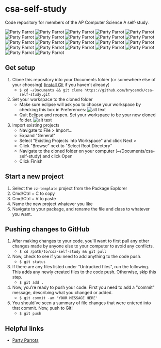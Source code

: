 # csa-self-study
Code repository for members of the AP Computer Science A self-study.

![Party Parrot](https://ppaas.herokuapp.com/partyparrot "Party Parrot") ![Party Parrot](https://ppaas.herokuapp.com/partyparrot "Party Parrot") ![Party Parrot](https://ppaas.herokuapp.com/partyparrot "Party Parrot") ![Party Parrot](https://ppaas.herokuapp.com/partyparrot "Party Parrot") ![Party Parrot](https://ppaas.herokuapp.com/partyparrot "Party Parrot") ![Party Parrot](https://ppaas.herokuapp.com/partyparrot "Party Parrot") ![Party Parrot](https://ppaas.herokuapp.com/partyparrot "Party Parrot") ![Party Parrot](https://ppaas.herokuapp.com/partyparrot "Party Parrot") ![Party Parrot](https://ppaas.herokuapp.com/partyparrot "Party Parrot") ![Party Parrot](https://ppaas.herokuapp.com/partyparrot "Party Parrot") ![Party Parrot](https://ppaas.herokuapp.com/partyparrot "Party Parrot") ![Party Parrot](https://ppaas.herokuapp.com/partyparrot "Party Parrot") ![Party Parrot](https://ppaas.herokuapp.com/partyparrot "Party Parrot") ![Party Parrot](https://ppaas.herokuapp.com/partyparrot "Party Parrot") ![Party Parrot](https://ppaas.herokuapp.com/partyparrot "Party Parrot") ![Party Parrot](https://ppaas.herokuapp.com/partyparrot "Party Parrot") ![Party Parrot](https://ppaas.herokuapp.com/partyparrot "Party Parrot") ![Party Parrot](https://ppaas.herokuapp.com/partyparrot "Party Parrot") ![Party Parrot](https://ppaas.herokuapp.com/partyparrot "Party Parrot") ![Party Parrot](https://ppaas.herokuapp.com/partyparrot "Party Parrot") ![Party Parrot](https://ppaas.herokuapp.com/partyparrot "Party Parrot") ![Party Parrot](https://ppaas.herokuapp.com/partyparrot "Party Parrot")

## Get setup

1. Clone this repository into your Documents folder (or somewhere else of your choosing) ([install Git](https://git-scm.com/book/id/v2/Getting-Started-Installing-Git) if you haven't already)
   * `$ cd ~/Documents && git clone https://github.com/brycemck/csa-self-study.git`
2. Set your workspace to the cloned folder
   * Make sure eclipse will ask you to choose your workspace by checking this box in Preferences:
    ![alt text](http://brycemckenney.co/git-screenshots/1.jpg "Check this Box")
   * Quit Eclipse and reopen. Set your workspace to be your new cloned folder.
    ![alt text](http://brycemckenney.co/git-screenshots/2.jpg "Choose your Workspace")
3. Import existing projects
   * Navigate to File > Import...
   * Expand "General"
   * Select "Existing Projects into Workspace" and click Next >
   * Click "Browse" next to "Select Root Directory"
   * Navigate to the cloned folder on your computer (~/Documents/csa-self-study) and click Open
   * Click Finish

## Start a new project

1. Select the `zz-template` project from the Package Explorer
2. Cmd/Ctrl + C to copy
3. Cmd/Ctrl + V to paste
4. Name the new project whatever you like
5. Navigate to your package, and rename the file and class to whatever you want.

## Pushing changes to GitHub

1. After making changes to your code, you'll want to first pull any other changes made by anyone else to your computer to avoid any conflicts.
   * `$ cd /path/to/csa-self-study && git pull`
2. Now, check to see if you need to add anything to the code push.
   * `$ git status`
3. If there are any files listed under "Untracked files", run the following. This adds any newly created files to the code push. Otherwise, skip this step.
   * `$ git add .`
4. Now, you're ready to push your code. First you need to add a "commit" message, describing what you changed or added.
   * `$ git commit -am 'YOUR MESSAGE HERE'`
5. You should've seen a summary of file changes that were entered into that commit. Now, push to Git!
   * `$ git push`

## Helpful links

* [Party Parrots](http://cultofthepartyparrot.com/)